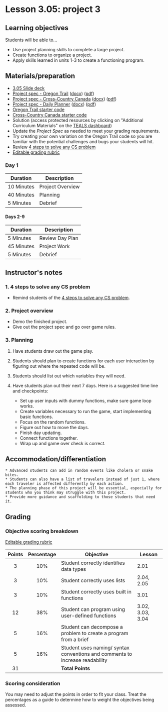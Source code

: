 # Lesson 3.05: project 3

## Learning objectives

Students will be able to...

* Use project planning skills to complete a large project.
* Create functions to organize a project.
* Apply skills learned in units 1-3 to create a functioning program.

## Materials/preparation

* [3.05 Slide deck](https://github.com/TEALSK12/2nd-semester-introduction-to-computer-science/raw/master/units/3_unit/slidedecks/Intro%20Python%203.05%20TEALS.pptx)
* [Project spec - Oregon Trail][] ([docx][1]) ([pdf][2])
* [Project spec - Cross-Country Canada][] ([docx][3]) ([pdf][4])
* [Project spec - Daily Planner][] ([docx][5]) ([pdf][6])
* [Oregon Trail starter code](https://github.com/TEALSK12/2nd-semester-introduction-to-computer-science/raw/master/units/3_unit/05_lesson/Unit_3_Project_Oregon_Trail_Starter_Code.py)
* [Cross-Country Canada starter code](https://github.com/TEALSK12/2nd-semester-introduction-to-computer-science/raw/master/units/3_unit/05_lesson/Unit_3_Project_Cross_Country_Canada_Starter_Code.py/)
* Solution (access protected resources by clicking on "Additional Curriculum Materials" on the [TEALS dashboard](https://www.tealsk12.org/dashboard/))
* Update the _Project Spec_ as needed to meet your grading requirements.
* Try creating your own variation on the Oregon Trail code so you are familiar with the potential challenges and bugs your students will hit.
* Review [4 steps to solve any CS problem][]
* [Editable grading rubric](https://github.com/TEALSK12/2nd-semester-introduction-to-computer-science/raw/master/units/3_unit/05_lesson/rubric.docx)

### Day 1

| **Duration** | **Description** |
| ----------  | -----------      |
| 10 Minutes  | Project Overview |
| 40 Minutes  | Planning         |
| 5 Minutes   | Debrief          |

#### Days 2-9

|**Duration** | **Description**  |
|-----------  | ---------------- |
| 5 Minutes   | Review Day Plan  |
| 45 Minutes  | Project Work     |
| 5 Minutes   | Debrief          |

## Instructor's notes

### 1. 4 steps to solve any CS problem

* Remind students of the [4 steps to solve any CS problem].

### 2. Project overview

* Demo the finished project.
* Give out the project spec and go over game rules.

### 3. Planning

1. Have students draw out the game play.
2. Students should plan to create functions for each user interaction by figuring out where the repeated code will be.
3. Students should list out which variables they will need.
4. Have students plan out their next 7 days. Here is a suggested time line and checkpoints:

    * Set up user inputs with dummy functions, make sure game loop works.
    * Create variables necessary to run the game, start implementing basic functions.
    * Focus on the random functions.
    * Figure out how to move the days.
    * Finish day updating.
    * Connect functions together.
    * Wrap up and game over check is correct.

## Accommodation/differentiation

    * Advanced students can add in random events like cholera or snake bites.
    * Students can also have a list of travelers instead of just 1, where each traveler is affected differently by each action.
    * The planning phase of this project will be essential, especially for students who you think may struggle with this project.
    * Provide more guidance and scaffolding to those students that need it.

## Grading

### Objective scoring breakdown

[Editable grading rubric](https://github.com/TEALSK12/2nd-semester-introduction-to-computer-science/raw/master/units/3_unit/05_lesson/rubric.docx)

| Points | Percentage| Objective | Lesson |
| :---: | :---: | --- | --- |
| 3| 10% | Student correctly identifies data types|2.01|
| 3 | 10% | Student correctly uses lists |2.04, 2.05|
| 3 | 10% | Student correctly uses built in functions  | 3.01|
| 12 | 38% |Student can program using user-defined functions |3.02, 3.03, 3.04|
| 5| 16% |Student can decompose a problem to create a program from a brief||
| 5| 16%|Student uses naming/ syntax conventions and comments to increase readability||
| 31 | | **Total Points** ||

### Scoring consideration

You may need to adjust the points in order to fit your class. Treat the percentages as a guide to determine how to weight the objectives being assessed.

[Project spec - Oregon Trail]:project.md
[Project spec - Daily Planner]:alternate_project.md
[Project spec - Cross-Country Canada]:project_canada.md
[Oregon Trail - Example code]:oregon_trail.py
[TEALS dashboard]:http:/www.tealsk12.org/dashboard
[4 steps to solve any CS problem]:https://github.com/TEALS-IntroCS/2nd-semester-introduction-to-computer-science-principles/raw/master/units/4%20Steps%20to%20Solve%20Any%20CS%20Problem.pdf

[1]: https://github.com/TEALSK12/2nd-semester-introduction-to-computer-science/raw/master/units/3_unit/05_lesson/project.docx
[2]: https://github.com/TEALSK12/2nd-semester-introduction-to-computer-science/raw/master/units/3_unit/05_lesson/project.pdf
[3]: https://github.com/TEALSK12/2nd-semester-introduction-to-computer-science/raw/master/units/3_unit/05_lesson/project_canada.docx
[4]: https://github.com/TEALSK12/2nd-semester-introduction-to-computer-science/raw/master/units/3_unit/05_lesson/project_canada.pdf
[5]: https://github.com/TEALSK12/2nd-semester-introduction-to-computer-science/raw/master/units/3_unit/05_lesson/projecta.docx
[6]: https://github.com/TEALSK12/2nd-semester-introduction-to-computer-science/raw/master/units/3_unit/05_lesson/projecta.pdf
